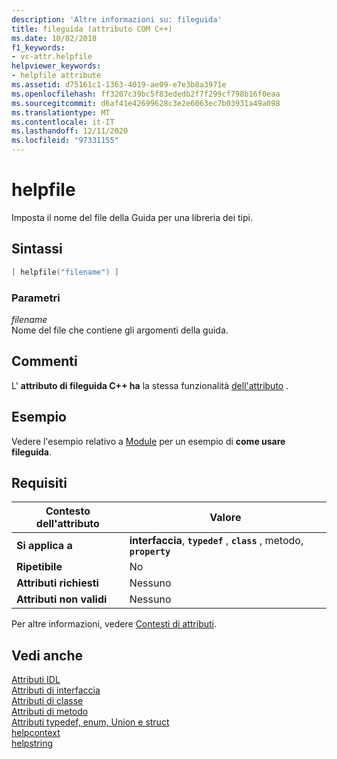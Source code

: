 ```yaml
---
description: 'Altre informazioni su: fileguida'
title: fileguida (attributo COM C++)
ms.date: 10/02/2018
f1_keywords:
- vc-attr.helpfile
helpviewer_keywords:
- helpfile attribute
ms.assetid: d75161c1-1363-4019-ae09-e7e3b8a3971e
ms.openlocfilehash: ff3207c39bc5f83ededb2f7f299cf798b16f0eaa
ms.sourcegitcommit: d6af41e42699628c3e2e6063ec7b03931a49a098
ms.translationtype: MT
ms.contentlocale: it-IT
ms.lasthandoff: 12/11/2020
ms.locfileid: "97331155"
---
```

# <a name="helpfile"></a>helpfile

Imposta il nome del file della Guida per una libreria dei tipi.

## <a name="syntax"></a>Sintassi

```cpp
[ helpfile("filename") ]
```

### <a name="parameters"></a>Parametri

*filename*<br/>
Nome del file che contiene gli argomenti della guida.

## <a name="remarks"></a>Commenti

L' **attributo di fileguida C++ ha** la stessa funzionalità [dell'attributo](/windows/win32/Midl/helpfile) .

## <a name="example"></a>Esempio

Vedere l'esempio relativo a [Module](module-cpp.md) per un esempio di **come usare fileguida**.

## <a name="requirements"></a>Requisiti

| Contesto dell'attributo | Valore |
|-|-|
|**Si applica a**|**interfaccia**, **`typedef`** , **`class`** , metodo, **`property`**|
|**Ripetibile**|No|
|**Attributi richiesti**|Nessuno|
|**Attributi non validi**|Nessuno|

Per altre informazioni, vedere [Contesti di attributi](cpp-attributes-com-net.md#contexts).

## <a name="see-also"></a>Vedi anche

[Attributi IDL](idl-attributes.md)<br/>
[Attributi di interfaccia](interface-attributes.md)<br/>
[Attributi di classe](class-attributes.md)<br/>
[Attributi di metodo](method-attributes.md)<br/>
[Attributi typedef, enum, Union e struct](typedef-enum-union-and-struct-attributes.md)<br/>
[helpcontext](helpcontext.md)<br/>
[helpstring](helpstring.md)

